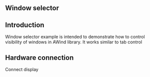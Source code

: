 Window selector
------------
Introduction
------------
Window selector example is intended to demonstrate how to control visibility of windows in AWind library. It works similar to tab control

Hardware connection
-------------------
Connect display

